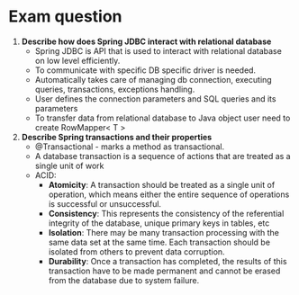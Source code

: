 


# Exam question

1. <b>Describe how does Spring JDBC interact with relational database</b>
    - Spring JDBC is API that is used to interact with relational database on low level efficiently.
    - To communicate with specific DB specific driver is needed.
    - Automatically takes care of managing db connection, executing queries, transactions, exceptions handling.
    - User defines the connection parameters and SQL queries and its parameters
    - To transfer data from relational database to Java object user need to create RowMapper< T >
2. <b>Describe Spring transactions and their properties</b>
    - @Transactional - marks a method as transactional.
    - A database transaction is a sequence of actions that are treated as a single unit of work
    - ACID:
        - <b>Atomicity</b>: A transaction should be treated as a single unit of operation, which means either the entire sequence of operations is successful or unsuccessful.
        - <b>Consistency</b>: This represents the consistency of the referential integrity of the database, unique primary keys in tables, etc
        - <b>Isolation</b>:  There may be many transaction processing with the same data set at the same time. Each transaction should be isolated from others to prevent data corruption.
        - <b>Durability</b>: Once a transaction has completed, the results of this transaction have to be made permanent and cannot be erased from the database due to system failure.

 

